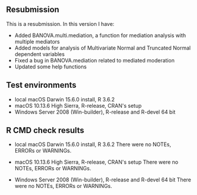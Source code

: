 ## Resubmission
This is a resubmission. In this version I have:
* Added BANOVA.multi.mediation, a function for mediation analysis with multiple mediators
* Added models for analysis of Multivariate Normal and Truncated Normal dependent variables
* Fixed a bug in BANOVA.mediation related to mediated moderation
* Updated some help functions

## Test environments
* local macOS Darwin 15.6.0 install, R 3.6.2
* macOS 10.13.6 High Sierra, R-release, CRAN's setup
* Windows Server 2008 (Win-builder), R-release and R-devel 64 bit

## R CMD check results
* local macOS Darwin 15.6.0 install, R 3.6.2
There were no NOTEs, ERRORs or WARNINGs. 

* macOS 10.13.6 High Sierra, R-release, CRAN's setup
There were no NOTEs, ERRORs or WARNINGs. 

* Windows Server 2008 (Win-builder), R-release and R-devel 64 bit
There were no NOTEs, ERRORs or WARNINGs.



